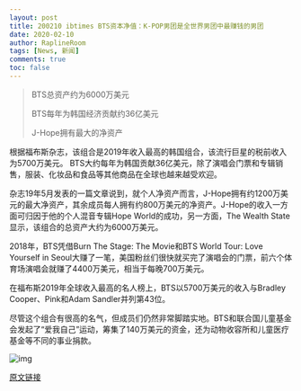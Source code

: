 ```yaml
---
layout: post
title: 200210 ibtimes BTS资本净值：K-POP男团是全世界男团中最赚钱的男团
date: 2020-02-10
author: RaplineRoom
tags: [News, 新闻]
comments: true
toc: false
---
```


> BTS总资产约为6000万美元
>
> BTS每年为韩国经济贡献约36亿美元
>
> J-Hope拥有最大的净资产

根据福布斯杂志，该组合是2019年收入最高的韩国组合，该流行巨星的税前收入为5700万美元。
BTS大约每年为韩国贡献36亿美元，除了演唱会门票和专辑销售，服装、化妆品和食品等其他商品在全球也越来越受欢迎。

杂志19年5月发表的一篇文章说到，就个人净资产而言，J-Hope拥有约1200万美元的最大净资产，其余成员每人拥有约800万美元的净资产。J-Hope的收入一方面可归因于他的个人混音专辑Hope World的成功，另一方面，The Wealth State显示，该组合的总资产大约为6000万美元。

2018年，BTS凭借Burn The Stage: The Movie和BTS World Tour: Love Yourself in Seoul大赚了一笔，美国粉丝们很快就买完了演唱会的门票，前六个体育场演唱会就赚了4400万美元，相当于每晚700万美元。

在福布斯2019年全球收入最高的名人榜上，BTS以5700万美元的收入与Bradley Cooper、Pink和Adam Sandler并列第43位。

尽管这个组合有很高的名气，但成员们仍然非常脚踏实地。BTS和联合国儿童基金会发起了“爱我自己”运动，筹集了140万美元的资金，还为动物收容所和儿童医疗基金等不同的事业捐款。

![img](https://tva1.sinaimg.cn/large/00831rSTgy1gcku32mjpkj307704tweq.jpg) 

[原文链接](https://www.ibtimes.com/bts-net-worth-k-pop-group-highest-paid-boy-band-world-2919056?amp=1&__twitter_impression=true) 